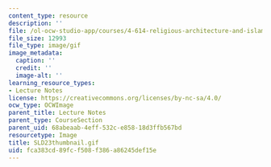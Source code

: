 ```yaml
---
content_type: resource
description: ''
file: /ol-ocw-studio-app/courses/4-614-religious-architecture-and-islamic-cultures-fall-2002/fca383cd89fcf508f386a86245def15e_SLD23thumbnail.gif
file_size: 12993
file_type: image/gif
image_metadata:
  caption: ''
  credit: ''
  image-alt: ''
learning_resource_types:
- Lecture Notes
license: https://creativecommons.org/licenses/by-nc-sa/4.0/
ocw_type: OCWImage
parent_title: Lecture Notes
parent_type: CourseSection
parent_uid: 68abeaab-4eff-532c-e858-18d3ffb567bd
resourcetype: Image
title: SLD23thumbnail.gif
uid: fca383cd-89fc-f508-f386-a86245def15e
---
```

